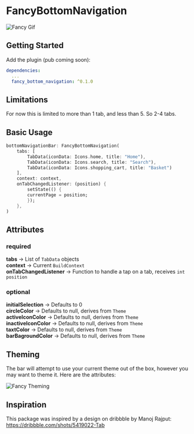 # FancyBottomNavigation

![Fancy Gif](https://github.com/tunitowen/fancy_bottom_navigation/blob/master/fancy_gif.gif "Fancy Gif")

## Getting Started

Add the plugin (pub coming soon):

```yaml
dependencies:
  ...
  fancy_bottom_navigation: ^0.1.0
```

## Limitations
For now this is limited to more than 1 tab, and less than 5. So 2-4 tabs.

## Basic Usage

```dart
bottomNavigationBar: FancyBottomNavigation(
    tabs: [
        TabData(iconData: Icons.home, title: "Home"),
        TabData(iconData: Icons.search, title: "Search"),
        TabData(iconData: Icons.shopping_cart, title: "Basket")
    ],
    context: context,
    onTabChangedListener: (position) {
        setState(() {
        currentPage = position;
        });
    },
)
```

## Attributes
### required
**tabs** -> List of `TabData` objects<br/>
**context** -> Current `BuildContext`<br/>
**onTabChangedListener** -> Function to handle a tap on a tab, receives `int position`

### optional
**initialSelection** -> Defaults to 0<br/>
**circleColor** -> Defaults to null, derives from `Theme`<br/>
**activeIconColor** -> Defaults to null, derives from `Theme`<br/>
**inactiveIconColor** -> Defaults to null, derives from `Theme`<br/>
**taxtColor** -> Defaults to null, derives from `Theme`<br/>
**barBagroundColor** -> Defaults to null, derives from `Theme`<br/>

## Theming

The bar will attempt to use your current theme out of the box, however you may want to theme it. Here are the attributes:


![Fancy Theming](https://github.com/tunitowen/fancy_bottom_navigation/blob/master/fancy_theming.png "Fancy Theming")

## Inspiration

This package was inspired by a design on dribbble by Manoj Rajput:<br/>
https://dribbble.com/shots/5419022-Tab